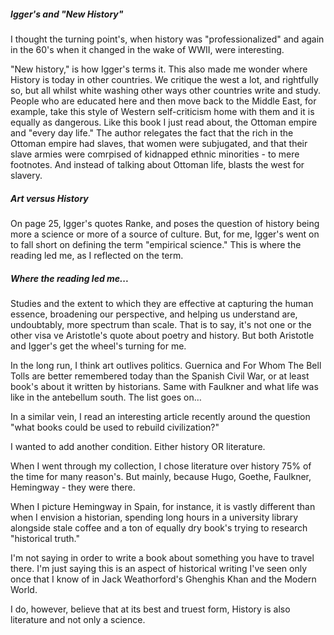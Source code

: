 ##### Igger's and "New History" 

I thought the turning point's, when history was "professionalized" and again in the 60's when it changed in the wake of WWII, were interesting. 

"New history," is how Igger's terms it. This also made me wonder where History is today in other countries. We critique the west a lot, and rightfully so, but all whilst white washing other ways other countries write and study. People who are educated here and then move back to the Middle East, for example, take this style of Western self-criticism home with them and it is equally as dangerous. Like this book I just read about, the Ottoman empire and "every day life." The author relegates the fact that the rich in the Ottoman empire had slaves, that women were subjugated, and that their slave armies were comrpised of kidnapped ethnic minorities - to mere footnotes. And instead of talking about Ottoman life, blasts the west for slavery.  

##### Art versus History 

On page 25, Igger's quotes Ranke, and poses the question of history being more a science or more of a source of culture. But, for me, Igger's went on to fall short on defining the term "empirical science." This is where the reading led me, as I reflected on the term.  

##### Where the reading led me...


Studies and the extent to which they are effective at capturing the human essence, broadening our perspective, and helping us understand are, undoubtably, more spectrum than scale. That is to say, it's not one or the other visa ve Aristotle's quote about poetry and history. But both Aristotle and Igger's get the wheel's turning for me. 

In the long run, I think art outlives politics. Guernica and For Whom The Bell Tolls are better remembered today than the Spanish Civil War, or at least book's about it written by historians. Same with Faulkner and what life was like in the antebellum south. The list goes on… 

In a similar vein, I read an interesting article recently around the question "what books could be used to rebuild civilization?" 

I wanted to add another condition. Either history OR literature. 

When I went through my collection, I chose literature over history 75% of the time for many reason's. But mainly, because Hugo, Goethe, Faulkner, Hemingway - they were there. 

When I picture Hemingway in Spain, for instance, it is vastly different than when I envision a historian, spending long hours in a university library alongside stale coffee and a ton of equally dry book's trying to research "historical truth."

I'm not saying in order to write a book about something you have to travel there. I'm just saying this is an aspect of historical writing I've seen only once that I know of in Jack Weathorford's Ghenghis Khan and the Modern World. 

I do, however, believe that at its best and truest form, History is also literature and not only a science. 
